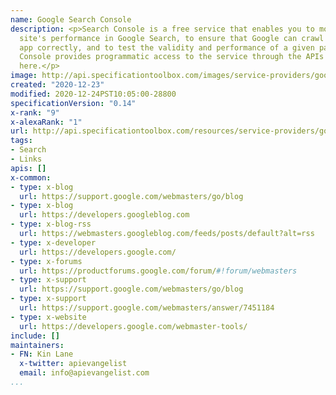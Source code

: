 ```yaml
---
name: Google Search Console
description: <p>Search Console is a free service that enables you to monitor your
  site's performance in Google Search, to ensure that Google can crawl your site or
  app correctly, and to test the validity and performance of a given page. Search
  Console provides programmatic access to the service through the APIs documented
  here.</p>
image: http://api.specificationtoolbox.com/images/service-providers/google-search-console.jpg
created: "2020-12-23"
modified: 2020-12-24PST10:05:00-28800
specificationVersion: "0.14"
x-rank: "9"
x-alexaRank: "1"
url: http://api.specificationtoolbox.com/resources/service-providers/google-search-console/
tags:
- Search
- Links
apis: []
x-common:
- type: x-blog
  url: https://support.google.com/webmasters/go/blog
- type: x-blog
  url: https://developers.googleblog.com
- type: x-blog-rss
  url: https://webmasters.googleblog.com/feeds/posts/default?alt=rss
- type: x-developer
  url: https://developers.google.com/
- type: x-forums
  url: https://productforums.google.com/forum/#!forum/webmasters
- type: x-support
  url: https://support.google.com/webmasters/go/blog
- type: x-support
  url: https://support.google.com/webmasters/answer/7451184
- type: x-website
  url: https://developers.google.com/webmaster-tools/
include: []
maintainers:
- FN: Kin Lane
  x-twitter: apievangelist
  email: info@apievangelist.com
...
```

